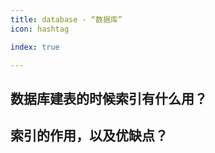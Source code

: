 ```yaml
---
title: database - “数据库”
icon: hashtag

index: true

---
```


<!-- more -->

## 数据库建表的时候索引有什么用？

## 索引的作用，以及优缺点？